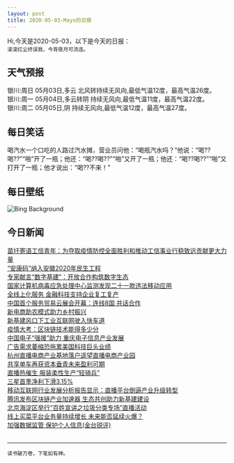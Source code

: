 ```yaml
---
layout: post
title: 2020-05-03-Mayx的日报
---
```


Hi,今天是2020-05-03，以下是今天的日报：<br><small>
滚滚红尘终误我，今宵夜月可流连。</small><!--more-->
## 天气预报
银川:周日 05月03日,多云 北风转持续无风向,最低气温12度，最高气温26度。<br>银川:周一 05月04日,多云转阴 持续无风向,最低气温11度，最高气温22度。<br>银川:周二 05月05日,阴 持续无风向,最低气温12度，最高气温27度。
## 每日笑话
喝汽水一个口吃的人路过汽水摊，营业员问他：“喝瓶汽水吗？”他说：“喝??喝??”“啪”开了一瓶；他还：“喝??喝??”“啪”又开了一瓶；他还：“喝??喝??”“啪”又打开了一瓶；他才说出：“喝??不来！”
## 每日壁纸
![Bing Background](https://cn.bing.com/th?id=OHR.KasbahRoses_EN-US6066255132_1920x1080.jpg&rf=LaDigue_1920x1080.jpg&pid=hp "Ruins of a kasbah in Kalaat M'Gouna, Morocco (© Leonid Andronov/Getty Images)")
## 今日新闻

[苗圩寄语工信青年：为夺取疫情防控全面胜利和推动工信事业行稳致远贡献更大力量](http://it.people.com.cn/n1/2020/0502/c1009-31696157.html)   
[“安康码”纳入安徽2020年民生工程](http://it.people.com.cn/n1/2020/0430/c1009-31694605.html)   
[专家献言“数字基建”：开放合作构筑数字生态](http://it.people.com.cn/n1/2020/0430/c1009-31694882.html)   
[国家计算机病毒应急处理中心监测发现二十一款违法移动应用](http://it.people.com.cn/n1/2020/0430/c1009-31694568.html)   
[全线上化服务 金融科技支持企业复工复产](http://it.people.com.cn/n1/2020/0430/c1009-31694566.html)   
[中国首个服务贸易云展会开幕：连线8国 共话合作](http://it.people.com.cn/n1/2020/0430/c1009-31694491.html)   
[新电商助农模式助力乡村振兴](http://it.people.com.cn/n1/2020/0430/c1009-31694327.html)   
[新基建风口下工业互联网驶入快车道](http://it.people.com.cn/n1/2020/0430/c1009-31694325.html)   
[疫情大考：区块链技术能得多少分](http://it.people.com.cn/n1/2020/0430/c1009-31694332.html)   
[中国电子“强援”助力 重庆电子信息产业发展](http://it.people.com.cn/n1/2020/0429/c1009-31692541.html)   
[广告需求萎缩恐拖累美国科技巨头业绩](http://it.people.com.cn/n1/2020/0429/c1009-31692536.html)   
[杭州直播电商产业基地落户遥望直播电商产业园](http://it.people.com.cn/n1/2020/0429/c1009-31692516.html)   
[共享单车再获资本垂青未来盈利可期](http://it.people.com.cn/n1/2020/0430/c1009-31694293.html)   
[直播热催生 服装柔性生产“轻骑兵”](http://it.people.com.cn/n1/2020/0430/c1009-31694315.html)   
[三星首季净利下滑3.15%](http://it.people.com.cn/n1/2020/0430/c1009-31694288.html)   
[移动互联网行业发展分析报告显示：直播平台倒逼产业升级转型](http://it.people.com.cn/n1/2020/0430/c1009-31694246.html)   
[腾讯发布区块链产业加速器 生态共创助力新基建建设](http://it.people.com.cn/n1/2020/0430/c1009-31694187.html)   
[北京海淀区举行“百姓宣讲之垃圾分类专场”直播活动](http://it.people.com.cn/n1/2020/0430/c1009-31694216.html)   
[线上买菜平台业务量持续增长 未来能否延续火爆？](http://it.people.com.cn/n1/2020/0429/c1009-31692662.html)   
[加强数据监管 保护个人信息(金台锐评)](http://it.people.com.cn/n1/2020/0430/c1009-31694050.html)   
<br />

***

<small>读书破万卷，下笔如有神。</small>
